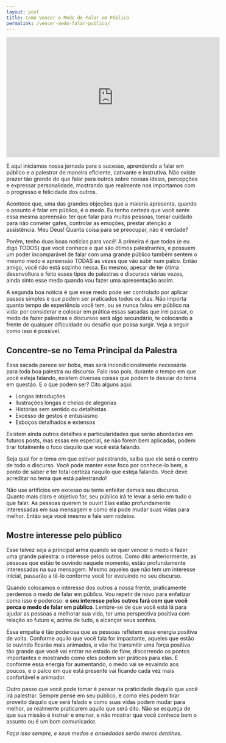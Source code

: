 ```yaml
---
layout: post
title: Como Vencer o Medo de Falar em Público
permalink: /vencer-medo-falar-publico/
---
```


<iframe class="video" width="560" height="315" src="https://www.youtube.com/embed/MQ5rzmM15No" frameborder="0" allowfullscreen></iframe>
<br>

E aqui iniciamos nossa jornada para o sucesso, aprendendo a falar em público e a palestrar de maneira eficiente, cativante e instrutiva. Não existe prazer tão grande do que falar para outros sobre nossas ideias, percepções e expressar personalidade, mostrando que realmente nos importamos com o progresso e felicidade dos outros.

Acontece que, uma das grandes objeções que a maioria apresenta, quando o assunto é falar em público, é o *medo*. Eu tenho certeza que você sente essa mesma apreensão: ter que falar para muitas pessoas, tomar cuidado para não cometer gafes, controlar as emoções, prestar atenção a assistência. Meu Deus! Quanta coisa para se preocupar, não é verdade?

Porém, tenho duas boas notícias para você! A primeira é que todos (e eu digo TODOS) que você conhece e que são ótimos palestrantes, e possuem um poder incomparável de falar com uma grande público também sentem o mesmo medo e apreensão TODAS as vezes que vão subir num palco. Então amigo, você não está sozinho nessa. Eu mesmo, apesar de ter ótima desenvoltura e feito esses tipos de palestras e discursos várias vezes, ainda sinto esse medo quando vou fazer uma apresentação assim.

A segunda boa notícia é que esse medo pode ser controlado por aplicar passos simples e que podem ser praticados todos os dias. Não importa quanto tempo de experiência você tem, ou se nunca falou em público na vida: por considerar e colocar em prática essas sacadas que irei passar, o medo de fazer palestras e discursos será algo secundário, te colocando a frente de qualquer dificuldade ou desafio que possa surgir. Veja a seguir como isso é possível.


Concentre-se no Tema Principal da Palestra
------------------------------------------

Essa sacada parece ser boba, mas será incondicionalmente necessária para toda boa palestra ou discurso. Falo isso pois, durante o tempo em que você esteja falando, existem diversas coisas que podem te desviar do tema em questão. E o que podem ser? Cito alguns aqui:

  * Longas introduções
  * Ilustrações longas e cheias de alegorias
  * Histórias sem sentido ou detalhistas
  * Excesso de gestos e entusiasmo
  * Esboços detalhados e extensos

Existem ainda outros detalhes e particularidades que serão abordadas em futuros posts, mas essas em especial, se não forem bem aplicadas, podem tirar totalmente o foco daquilo que você está falando.

Seja qual for o tema em que estiver palestrando, saiba que ele será o centro de todo o discurso. Você pode manter esse foco por conhece-lo bem, a ponto de saber e ter total certeza naquilo que esteja falando. Você deve acreditar no tema que está palestrando!

Não use artifícios em excesso ou tente enfeitar demais seu discurso. Quanto mais claro e objetivo for, seu público irá te levar a sério em tudo o que falar. As pessoas querem te ouvir! Elas estão profundamente interessadas em sua mensagem e como ela pode mudar suas vidas para melhor. Então seja você mesmo e fale sem rodeios.

Mostre interesse pelo público
-----------------------------

Esse talvez seja a principal arma quando se quer vencer o medo e fazer uma grande palestra: o interesse pelos outros. Como dito anteriormente, as pessoas que estão te ouvindo naquele momento, estão profundamente interessadas na sua mensagem. Mesmo aqueles que não tem um interesse inicial, passarão a tê-lo conforme você for evoluindo no seu discurso.

Quando colocamos o interesse dos outros a nossa frente, praticamente perdemos o medo de falar em público. Vou repetir de novo para enfatizar como isso é poderoso: **o seu interesse pelos outros fará com que você perca o medo de falar em público**. Lembre-se de que você está lá para ajudar as pessoas a melhorar sua vida, ter uma perspectiva positiva com relação ao futuro e, acima de tudo, a alcançar seus sonhos.

Essa empatia é tão poderosa que as pessoas refletem essa energia positiva de volta. Conforme aquilo que você fala for impactante, aqueles que estão te ouvindo ficarão mais animados, e vão lhe transmitir uma força positiva tão grande que você vai entrar no estado de flow, discorrendo os pontos importantes e mostrando como eles podem ser práticos para elas. E conforme essa energia for aumentando, o medo vai se esvaindo aos poucos, e o palco em que está presente vai ficando cada vez mais confortável e animador.

Outro passo que você pode tomar é pensar na praticidade daquilo que você irá palestrar. Sempre pense em seu público, e como eles podem tirar proveito daquilo que será falado e como suas vidas podem mudar para melhor, se realmente praticarem aquilo que será dito. Não se esqueça de que sua missão é instruir e ensinar, e não mostrar que você conhece bem o assunto ou é um bom comunicador.

*Faça isso sempre, e seus medos e ansiedades serão meros detalhes.*
